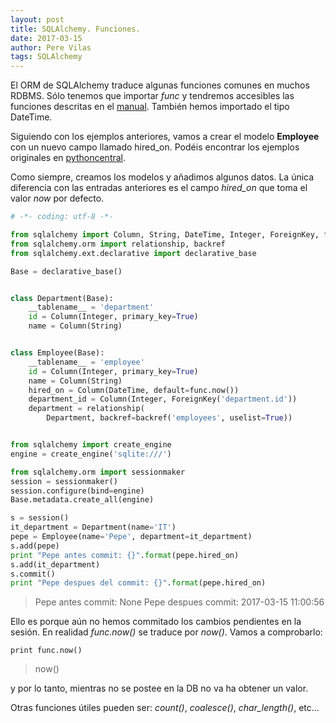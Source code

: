```yaml
---
layout: post
title: SQLAlchemy. Funciones.
date: 2017-03-15
author: Pere Vilas
tags: SQLAlchemy
---
```


El ORM de SQLAlchemy traduce algunas funciones comunes en muchos RDBMS. Sólo tenemos que importar *func* y tendremos accesibles las funciones descritas en el [manual](http://docs.sqlalchemy.org/en/latest/core/functions.html). También hemos importado el tipo DateTime.

Siguiendo con los ejemplos anteriores, vamos a crear el modelo **Employee** con un nuevo campo llamado hired_on. Podéis encontrar los ejemplos originales en [pythoncentral](http://pythoncentral.io/sqlalchemy-orm-examples/).

Como siempre, creamos los modelos y añadimos algunos datos. La única diferencia con las entradas anteriores es el campo *hired_on* que toma el valor *now* por defecto.

```python
# -*- coding: utf-8 -*-

from sqlalchemy import Column, String, DateTime, Integer, ForeignKey, func
from sqlalchemy.orm import relationship, backref
from sqlalchemy.ext.declarative import declarative_base

Base = declarative_base()


class Department(Base):
    __tablename__ = 'department'
    id = Column(Integer, primary_key=True)
    name = Column(String)


class Employee(Base):
    __tablename__ = 'employee'
    id = Column(Integer, primary_key=True)
    name = Column(String)
    hired_on = Column(DateTime, default=func.now())
    department_id = Column(Integer, ForeignKey('department.id'))
    department = relationship(
        Department, backref=backref('employees', uselist=True))


from sqlalchemy import create_engine
engine = create_engine('sqlite:///')

from sqlalchemy.orm import sessionmaker
session = sessionmaker()
session.configure(bind=engine)
Base.metadata.create_all(engine)

s = session()
it_department = Department(name='IT')
pepe = Employee(name='Pepe', department=it_department)
s.add(pepe)
print "Pepe antes commit: {}".format(pepe.hired_on)
s.add(it_department)
s.commit()
print "Pepe despues del commit: {}".format(pepe.hired_on)
```

> Pepe antes commit: None
Pepe despues commit: 2017-03-15 11:00:56

Ello es porque aún no hemos commitado los cambios pendientes en la sesión. En realidad *func.now()* se traduce por *now()*. Vamos a comprobarlo:

```
print func.now()
```

> now()

y por lo tanto, mientras no se postee en la DB no va ha obtener un valor.

Otras funciones útiles pueden ser: *count()*, *coalesce()*, *char_length()*, etc...

